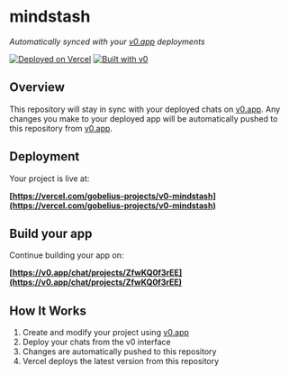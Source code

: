 # mindstash

*Automatically synced with your [v0.app](https://v0.app) deployments*

[![Deployed on Vercel](https://img.shields.io/badge/Deployed%20on-Vercel-black?style=for-the-badge&logo=vercel)](https://vercel.com/gobelius-projects/v0-mindstash)
[![Built with v0](https://img.shields.io/badge/Built%20with-v0.app-black?style=for-the-badge)](https://v0.app/chat/projects/ZfwKQ0f3rEE)

## Overview

This repository will stay in sync with your deployed chats on [v0.app](https://v0.app).
Any changes you make to your deployed app will be automatically pushed to this repository from [v0.app](https://v0.app).

## Deployment

Your project is live at:

**[https://vercel.com/gobelius-projects/v0-mindstash](https://vercel.com/gobelius-projects/v0-mindstash)**

## Build your app

Continue building your app on:

**[https://v0.app/chat/projects/ZfwKQ0f3rEE](https://v0.app/chat/projects/ZfwKQ0f3rEE)**

## How It Works

1. Create and modify your project using [v0.app](https://v0.app)
2. Deploy your chats from the v0 interface
3. Changes are automatically pushed to this repository
4. Vercel deploys the latest version from this repository